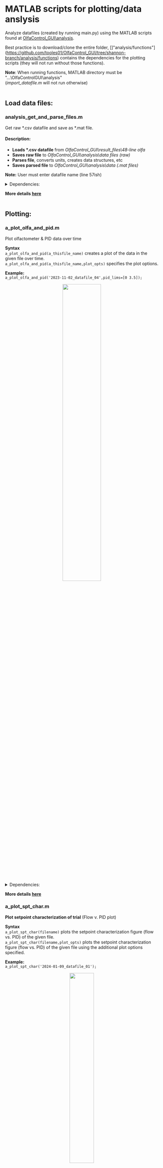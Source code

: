 # MATLAB scripts for plotting/data anslysis

Analyze datafiles (created by running main.py) using the MATLAB scripts found at [OlfaControl_GUI\analysis](https://github.com/tooles01/OlfaControl_GUI/tree/shannon-branch/analysis).

Best practice is to download/clone the entire folder, []"analysis/functions"](https://github.com/tooles01/OlfaControl_GUI/tree/shannon-branch/analysis/functions) contains the dependencies for the plotting scripts (they will not run without those functions).



**Note**: When running functions, MATLAB directory must be "...\OlfaControlGUI\analysis"  
(*import_datafile.m* will not run otherwise)  
<br>

## Load data files:
### analysis_get_and_parse_files.m
Get raw \*.csv datafile and save as \*.mat file.  
#### Description:
- **Loads \*.csv datafile** from *OlfaControl_GUI\result_files\48-line olfa*  
- **Saves raw file** to *OlfaControl_GUI\analysis\data files (raw)*  
- **Parses file**, converts units, creates data structures, etc  
- **Saves parsed file** to *OlfaControl_GUI\analysis\data (.mat files)*  

**Note:** User must enter datafile name (line 57ish)

<details>
<summary>Dependencies:</summary>

- get_section_data
- import_cal_table
- import_datafile
- int_to_SCCM
- removeDuplicates_
</details>

**More details [here](Documentation/README_analysis_get_and_parse_files.md)**  
<br>

## Plotting:

### a_plot_olfa_and_pid.m
Plot olfactometer & PID data over time  

**Syntax**  
`a_plot_olfa_and_pid(a_thisfile_name)` creates a plot of the data in the given file over time.  
`a_plot_olfa_and_pid(a_thisfile_name,plot_opts)` specifies the plot options.  

**Example:**  
`a_plot_olfa_and_pid('2023-11-02_datafile_04',pid_lims=[0 3.5]);`
<p align="center"><img src="Documentation/images/examples/plot_olfapid_default.jpg" width="50%"></p>

<details>
<summary>Dependencies:</summary>

- get_section_data
</details>

**More details [here](Documentation/README_a_plot_olfa_and_pid.md)**  


### a_plot_spt_char.m
**Plot setpoint characterization of trial** (Flow v. PID plot)  

**Syntax**  
`a_plot_spt_char(filename)` plots the setpoint characterization figure (flow vs. PID) of the given file.  
`a_plot_spt_char(filename,plot_opts)` plots the setpoint characterization figure (flow vs. PID) of the given file using the additional plot options specified.  

**Example:**  
`a_plot_spt_char('2024-01-09_datafile_01');`<p align="center"><img src="Documentation/images/examples/spt_char_default.jpg" width="40%"></p>

<details>
<summary>Dependencies:</summary>

- get_section_data
</details>

**More details [here](Documentation/README_a_plot_spt_char.md)**  


### a_plot_on_top
**Plot a bunch of files on top of each other**

**Syntax**  
`a_plot_on_top(file_names,a_title,a_subtitle)` plots the files in the array `file_names`  

<details>
<summary>Dependencies:</summary>

- get_section_data
</details>

**### **More details [here](Documentation/README_a_plot_on_top.md)**


### analysis_plot_standard_olfa.m
**Plot file from standard olfactometer**

**Description:**  
--> Loads \*.csv file (from *OlfaControl_GUI\results_files\standard olfa*)  
--> Parses file & saves to *OlfaControl_GUI\analysis\data (.mat files)*  
--> Plots the setpoint characterization figure  

<details>
<summary>Dependencies:</summary>

- get_section_data  
    </details>

**More details [here](Documentation/README_plot_standard_olfa.md)**  